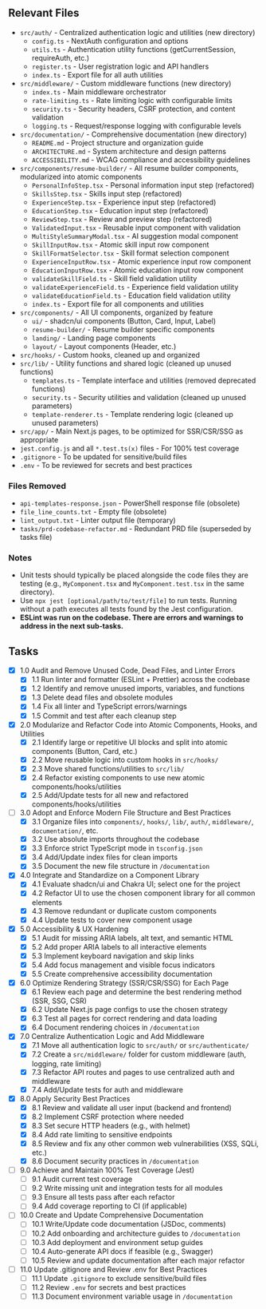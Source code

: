 ## Relevant Files

- `src/auth/` - Centralized authentication logic and utilities (new directory)
  - `config.ts` - NextAuth configuration and options
  - `utils.ts` - Authentication utility functions (getCurrentSession, requireAuth, etc.)
  - `register.ts` - User registration logic and API handlers
  - `index.ts` - Export file for all auth utilities
- `src/middleware/` - Custom middleware functions (new directory)
  - `index.ts` - Main middleware orchestrator
  - `rate-limiting.ts` - Rate limiting logic with configurable limits
  - `security.ts` - Security headers, CSRF protection, and content validation
  - `logging.ts` - Request/response logging with configurable levels
- `src/documentation/` - Comprehensive documentation (new directory)
  - `README.md` - Project structure and organization guide
  - `ARCHITECTURE.md` - System architecture and design patterns
  - `ACCESSIBILITY.md` - WCAG compliance and accessibility guidelines
- `src/components/resume-builder/` - All resume builder components, modularized into atomic components
  - `PersonalInfoStep.tsx` - Personal information input step (refactored)
  - `SkillsStep.tsx` - Skills input step (refactored) 
  - `ExperienceStep.tsx` - Experience input step (refactored)
  - `EducationStep.tsx` - Education input step (refactored)
  - `ReviewStep.tsx` - Review and preview step (refactored)
  - `ValidatedInput.tsx` - Reusable input component with validation
  - `MultiStyleSummaryModal.tsx` - AI suggestion modal component
  - `SkillInputRow.tsx` - Atomic skill input row component
  - `SkillFormatSelector.tsx` - Skill format selection component
  - `ExperienceInputRow.tsx` - Atomic experience input row component
  - `EducationInputRow.tsx` - Atomic education input row component
  - `validateSkillField.ts` - Skill field validation utility
  - `validateExperienceField.ts` - Experience field validation utility
  - `validateEducationField.ts` - Education field validation utility
  - `index.ts` - Export file for all components and utilities
- `src/components/` - All UI components, organized by feature
  - `ui/` - shadcn/ui components (Button, Card, Input, Label)
  - `resume-builder/` - Resume builder specific components
  - `landing/` - Landing page components
  - `layout/` - Layout components (Header, etc.)
- `src/hooks/` - Custom hooks, cleaned up and organized
- `src/lib/` - Utility functions and shared logic (cleaned up unused functions)
  - `templates.ts` - Template interface and utilities (removed deprecated functions)
  - `security.ts` - Security utilities and validation (cleaned up unused parameters)
  - `template-renderer.ts` - Template rendering logic (cleaned up unused parameters)
- `src/app/` - Main Next.js pages, to be optimized for SSR/CSR/SSG as appropriate
- `jest.config.js` and all `*.test.ts(x)` files - For 100% test coverage
- `.gitignore` - To be updated for sensitive/build files
- `.env` - To be reviewed for secrets and best practices

### Files Removed
- `api-templates-response.json` - PowerShell response file (obsolete)
- `file_line_counts.txt` - Empty file (obsolete)
- `lint_output.txt` - Linter output file (temporary)
- `tasks/prd-codebase-refactor.md` - Redundant PRD file (superseded by tasks file)

### Notes

- Unit tests should typically be placed alongside the code files they are testing (e.g., `MyComponent.tsx` and `MyComponent.test.tsx` in the same directory).
- Use `npx jest [optional/path/to/test/file]` to run tests. Running without a path executes all tests found by the Jest configuration.
- **ESLint was run on the codebase. There are errors and warnings to address in the next sub-tasks.**

## Tasks

- [x] 1.0 Audit and Remove Unused Code, Dead Files, and Linter Errors
  - [x] 1.1 Run linter and formatter (ESLint + Prettier) across the codebase
  - [x] 1.2 Identify and remove unused imports, variables, and functions
  - [x] 1.3 Delete dead files and obsolete modules
  - [x] 1.4 Fix all linter and TypeScript errors/warnings
  - [x] 1.5 Commit and test after each cleanup step

- [x] 2.0 Modularize and Refactor Code into Atomic Components, Hooks, and Utilities
  - [x] 2.1 Identify large or repetitive UI blocks and split into atomic components (Button, Card, etc.)
  - [x] 2.2 Move reusable logic into custom hooks in `src/hooks/`
  - [x] 2.3 Move shared functions/utilities to `src/lib/`
  - [x] 2.4 Refactor existing components to use new atomic components/hooks/utilities
  - [x] 2.5 Add/Update tests for all new and refactored components/hooks/utilities

- [ ] 3.0 Adopt and Enforce Modern File Structure and Best Practices
  - [x] 3.1 Organize files into `components/`, `hooks/`, `lib/`, `auth/`, `middleware/`, `documentation/`, etc.
  - [x] 3.2 Use absolute imports throughout the codebase
  - [x] 3.3 Enforce strict TypeScript mode in `tsconfig.json`
  - [x] 3.4 Add/Update index files for clean imports
  - [x] 3.5 Document the new file structure in `/documentation`

- [x] 4.0 Integrate and Standardize on a Component Library
  - [x] 4.1 Evaluate shadcn/ui and Chakra UI; select one for the project
  - [x] 4.2 Refactor UI to use the chosen component library for all common elements
  - [x] 4.3 Remove redundant or duplicate custom components
  - [x] 4.4 Update tests to cover new component usage

- [x] 5.0 Accessibility & UX Hardening
  - [x] 5.1 Audit for missing ARIA labels, alt text, and semantic HTML
  - [x] 5.2 Add proper ARIA labels to all interactive elements
  - [x] 5.3 Implement keyboard navigation and skip links
  - [x] 5.4 Add focus management and visible focus indicators
  - [x] 5.5 Create comprehensive accessibility documentation

- [x] 6.0 Optimize Rendering Strategy (SSR/CSR/SSG) for Each Page
  - [x] 6.1 Review each page and determine the best rendering method (SSR, SSG, CSR)
  - [x] 6.2 Update Next.js page configs to use the chosen strategy
  - [x] 6.3 Test all pages for correct rendering and data loading
  - [x] 6.4 Document rendering choices in `/documentation`

- [x] 7.0 Centralize Authentication Logic and Add Middleware
  - [x] 7.1 Move all authentication logic to `src/auth/` or `src/authenticate/`
  - [x] 7.2 Create a `src/middleware/` folder for custom middleware (auth, logging, rate limiting)
  - [x] 7.3 Refactor API routes and pages to use centralized auth and middleware
  - [x] 7.4 Add/Update tests for auth and middleware

- [x] 8.0 Apply Security Best Practices
  - [x] 8.1 Review and validate all user input (backend and frontend)
  - [x] 8.2 Implement CSRF protection where needed
  - [x] 8.3 Set secure HTTP headers (e.g., with helmet)
  - [x] 8.4 Add rate limiting to sensitive endpoints
  - [x] 8.5 Review and fix any other common web vulnerabilities (XSS, SQLi, etc.)
  - [x] 8.6 Document security practices in `/documentation`

- [ ] 9.0 Achieve and Maintain 100% Test Coverage (Jest)
  - [ ] 9.1 Audit current test coverage
  - [ ] 9.2 Write missing unit and integration tests for all modules
  - [ ] 9.3 Ensure all tests pass after each refactor
  - [ ] 9.4 Add coverage reporting to CI (if applicable)

- [ ] 10.0 Create and Update Comprehensive Documentation
  - [ ] 10.1 Write/Update code documentation (JSDoc, comments)
  - [ ] 10.2 Add onboarding and architecture guides to `/documentation`
  - [ ] 10.3 Add deployment and environment setup guides
  - [ ] 10.4 Auto-generate API docs if feasible (e.g., Swagger)
  - [ ] 10.5 Review and update documentation after each major refactor

- [ ] 11.0 Update .gitignore and Review .env for Best Practices
  - [ ] 11.1 Update `.gitignore` to exclude sensitive/build files
  - [ ] 11.2 Review `.env` for secrets and best practices
  - [ ] 11.3 Document environment variable usage in `/documentation` 